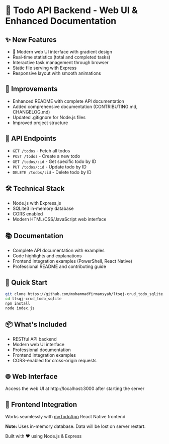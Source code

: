 # 🚀 Todo API Backend - Web UI & Enhanced Documentation

## ✨ New Features
- 🎨 Modern web UI interface with gradient design
- Real-time statistics (total and completed tasks)
- Interactive task management through browser
- Static file serving with Express
- Responsive layout with smooth animations

## 🔧 Improvements
- Enhanced README with complete API documentation
- Added comprehensive documentation (CONTRIBUTING.md, CHANGELOG.md)
- Updated .gitignore for Node.js files
- Improved project structure

## 📡 API Endpoints
- `GET /todos` - Fetch all todos
- `POST /todos` - Create a new todo
- `GET /todos/:id` - Get specific todo by ID
- `PUT /todos/:id` - Update todo by ID
- `DELETE /todos/:id` - Delete todo by ID

## 🛠️ Technical Stack
- Node.js with Express.js
- SQLite3 in-memory database
- CORS enabled
- Modern HTML/CSS/JavaScript web interface

## 📚 Documentation
- Complete API documentation with examples
- Code highlights and explanations
- Frontend integration examples (PowerShell, React Native)
- Professional README and contributing guide

## 🚀 Quick Start
```bash
git clone https://github.com/mohammadfirmansyah/ltsqj-crud_todo_sqlite.git
cd ltsqj-crud_todo_sqlite
npm install
node index.js
```

## 📦 What's Included
- RESTful API backend
- Modern web UI interface
- Professional documentation
- Frontend integration examples
- CORS-enabled for cross-origin requests

## 🌐 Web Interface
Access the web UI at http://localhost:3000 after starting the server

## 🔗 Frontend Integration
Works seamlessly with [myTodoApp](https://github.com/mohammadfirmansyah/myTodoApp) React Native frontend

**Note:** Uses in-memory database. Data will be lost on server restart.

Built with ❤️ using Node.js & Express
